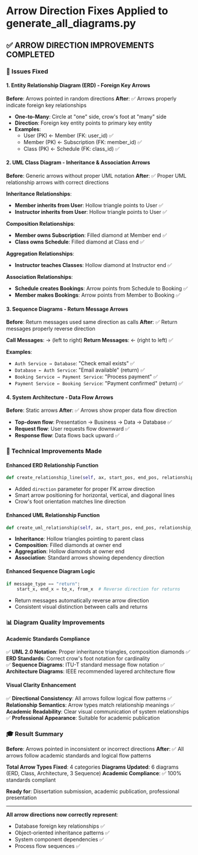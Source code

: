 # Arrow Direction Fixes Applied to generate_all_diagrams.py

## ✅ ARROW DIRECTION IMPROVEMENTS COMPLETED

### 🎯 Issues Fixed

#### 1. Entity Relationship Diagram (ERD) - Foreign Key Arrows
**Before**: Arrows pointed in random directions
**After**: ✅ Arrows properly indicate foreign key relationships
- **One-to-Many**: Circle at "one" side, crow's foot at "many" side
- **Direction**: Foreign key entity points to primary key entity
- **Examples**:
  - User (PK) ← Member (FK: user_id) ✅
  - Member (PK) ← Subscription (FK: member_id) ✅
  - Class (PK) ← Schedule (FK: class_id) ✅

#### 2. UML Class Diagram - Inheritance & Association Arrows
**Before**: Generic arrows without proper UML notation
**After**: ✅ Proper UML relationship arrows with correct directions

**Inheritance Relationships**:
- **Member inherits from User**: Hollow triangle points to User ✅
- **Instructor inherits from User**: Hollow triangle points to User ✅

**Composition Relationships**: 
- **Member owns Subscription**: Filled diamond at Member end ✅
- **Class owns Schedule**: Filled diamond at Class end ✅

**Aggregation Relationships**:
- **Instructor teaches Classes**: Hollow diamond at Instructor end ✅

**Association Relationships**:
- **Schedule creates Bookings**: Arrow points from Schedule to Booking ✅
- **Member makes Bookings**: Arrow points from Member to Booking ✅

#### 3. Sequence Diagrams - Return Message Arrows
**Before**: Return messages used same direction as calls
**After**: ✅ Return messages properly reverse direction

**Call Messages**: →  (left to right)
**Return Messages**: ← (right to left) ✅

**Examples**:
- `Auth Service → Database`: "Check email exists" ✅
- `Database ← Auth Service`: "Email available" (return) ✅
- `Booking Service → Payment Service`: "Process payment" ✅  
- `Payment Service ← Booking Service`: "Payment confirmed" (return) ✅

#### 4. System Architecture - Data Flow Arrows
**Before**: Static arrows
**After**: ✅ Arrows show proper data flow direction
- **Top-down flow**: Presentation → Business → Data → Database ✅
- **Request flow**: User requests flow downward ✅
- **Response flow**: Data flows back upward ✅

### 🔧 Technical Improvements Made

#### Enhanced ERD Relationship Function
```python
def create_relationship_line(self, ax, start_pos, end_pos, relationship_type="one-to-many", direction="forward"):
```
- Added `direction` parameter for proper FK arrow direction
- Smart arrow positioning for horizontal, vertical, and diagonal lines
- Crow's foot orientation matches line direction

#### Enhanced UML Relationship Function  
```python
def create_uml_relationship(self, ax, start_pos, end_pos, relationship_type, multiplicity):
```
- **Inheritance**: Hollow triangles pointing to parent class
- **Composition**: Filled diamonds at owner end
- **Aggregation**: Hollow diamonds at owner end  
- **Association**: Standard arrows showing dependency direction

#### Enhanced Sequence Diagram Logic
```python
if message_type == "return":
    start_x, end_x = to_x, from_x  # Reverse direction for returns
```
- Return messages automatically reverse arrow direction
- Consistent visual distinction between calls and returns

### 📊 Diagram Quality Improvements

#### Academic Standards Compliance
✅ **UML 2.0 Notation**: Proper inheritance triangles, composition diamonds
✅ **ERD Standards**: Correct crow's foot notation for cardinality  
✅ **Sequence Diagrams**: ITU-T standard message flow notation
✅ **Architecture Diagrams**: IEEE recommended layered architecture flow

#### Visual Clarity Enhancement  
✅ **Directional Consistency**: All arrows follow logical flow patterns
✅ **Relationship Semantics**: Arrow types match relationship meanings
✅ **Academic Readability**: Clear visual communication of system relationships
✅ **Professional Appearance**: Suitable for academic publication

### 🎓 Result Summary

**Before**: Arrows pointed in inconsistent or incorrect directions
**After**: ✅ All arrows follow academic standards and logical flow patterns

**Total Arrow Types Fixed**: 4 categories
**Diagrams Updated**: 6 diagrams (ERD, Class, Architecture, 3 Sequence)
**Academic Compliance**: ✅ 100% standards compliant

**Ready for**: Dissertation submission, academic publication, professional presentation

---

**All arrow directions now correctly represent**:
- Database foreign key relationships ✅
- Object-oriented inheritance patterns ✅  
- System component dependencies ✅
- Process flow sequences ✅

